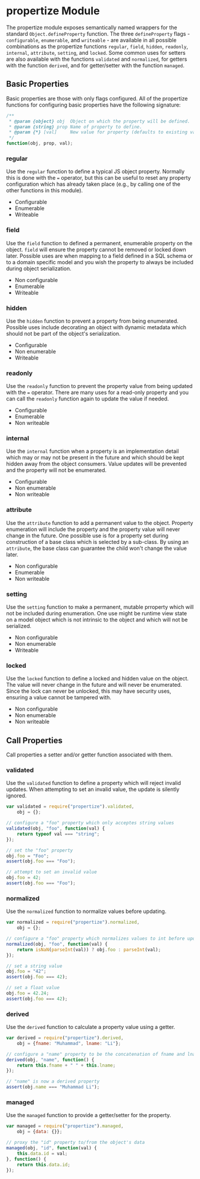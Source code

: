 propertize Module
=================
The propertize module exposes semantically named wrappers for the standard
`Object.defineProperty` function.  The three `defineProperty` flags -
`configurable`, `enumerable`, and `writeable` - are available in all possible
combinations as the propertize functions `regular`, `field`, `hidden`,
`readonly`, `internal`, `attribute`, `setting`, and `locked`.  Some common uses
for setters are also available with the functions `validated` and `normalized`,
for getters with the function `derived`, and for getter/setter with the function
`managed`.

Basic Properties
----------------
Basic properties are those with only flags configured.  All of the propertize
functions for configuring basic properties have the following signature:

```js
/**
 * @param {object} obj  Object on which the property will be defined.
 * @param {string} prop Name of property to define.
 * @param {*} [val]     New value for property (defaults to existing value).
 */
function(obj, prop, val);
```

### regular
Use the `regular` function to define a typical JS object property.  Normally
this is done with the `=` operator, but this can be useful to reset any property
configuration which has already taken place (e.g., by calling one of the other
functions in this module).

 * Configurable
 * Enumerable
 * Writeable

### field
Use the `field` function to defined a permanent, enumerable property on the
object.  `field` will ensure the property cannot be removed or locked down
later.  Possible uses are when mapping to a field defined in a SQL schema or to
a domain specific model and you wish the property to always be included during
object serialization.

 * Non configurable
 * Enumerable
 * Writeable

### hidden
Use the `hidden` function to prevent a property from being enumerated.  Possible
uses include decorating an object with dynamic metadata which should not be part
of the object's serialization.

 * Configurable
 * Non enumerable
 * Writeable

### readonly
Use the `readonly` function to prevent the property value from being updated
with the `=` operator.  There are many uses for a read-only property and you
can call the `readonly` function again to update the value if needed.

 * Configurable
 * Enumerable
 * Non writeable

### internal
Use the `internal` function when a property is an implementation detail which
may or may not be present in the future and which should be kept hidden away
from the object consumers.  Value updates will be prevented and the property
will not be enumerated.

 * Configurable
 * Non enumerable
 * Non writeable

### attribute
Use the `attribute` function to add a permanent value to the object.  Property
enumeration will include the property and the property value will never change
in the future.  One possible use is for a property set during construction of a
base class which is selected by a sub-class.  By using an `attribute`, the base
class can guarantee the child won't change the value later.

 * Non configurable
 * Enumerable
 * Non writeable

### setting
Use the `setting` function to make a permanent, mutable prroperty which will not
be included during enumeration.  One use might be runtime view state on a
model object which is not intrinsic to the object and which will not be
serialized.

 * Non configurable
 * Non enumerable
 * Writeable

### locked
Use the `locked` function to define a locked and hidden value on the object.
The value will never change in the future and will never be enumerated.  Since
the lock can never be unlocked, this may have security uses, ensuring a value
cannot be tampered with.

 * Non configurable
 * Non enumerable
 * Non writeable

Call Properties
---------------
Call properties a setter and/or getter function associated with them.

### validated
Use the `validated` function to define a property which will reject invalid
updates.  When attempting to set an invalid value, the update is silently
ignored.

```js
var validated = require("propertize").validated,
    obj = {};

// configure a "foo" property which only acceptes string values
validated(obj, "foo", function(val) {
    return typeof val === "string";
});

// set the "foo" property
obj.foo = "Foo";
assert(obj.foo === "Foo");

// attempt to set an invalid value
obj.foo = 42;
assert(obj.foo === "Foo");
```

### normalized
Use the `normalized` function to normalize values before updating.

```js
var normalized = require("propertize").normalized,
    obj = {};

// configure a "foo" property which normalizes values to int before updating.
normalized(obj, "foo", function(val) {
    return isNaN(parseInt(val)) ? obj.foo : parseInt(val);
});

// set a string value
obj.foo = "42";
assert(obj.foo === 42);

// set a float value
obj.foo = 42.24;
assert(obj.foo === 42);
```

### derived
Use the `derived` function to calculate a property value using a getter.

```js
var derived = require("propertize").derived,
    obj = {fname: "Muhammad", lname: "Li"};

// configure a "name" property to be the concatenation of fname and lname
derived(obj, "name", function() {
    return this.fname + " " + this.lname;
});

// "name" is now a derived property
assert(obj.name === "Muhammad Li");
```

### managed
Use the `managed` function to provide a getter/setter for the property.

```js
var managed = require("propertize").managed,
    obj = {data: {}};

// proxy the "id" property to/from the object's data
managed(obj, "id", function(val) {
    this.data.id = val;
}, function() {
    return this.data.id;
});
```
